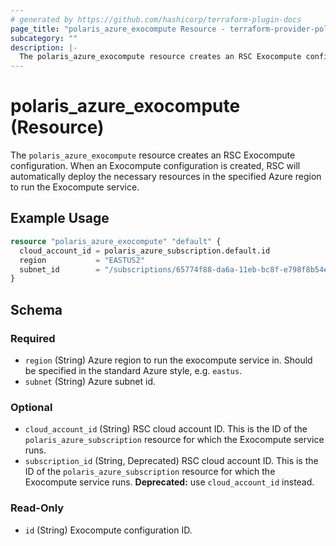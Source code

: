 ```yaml
---
# generated by https://github.com/hashicorp/terraform-plugin-docs
page_title: "polaris_azure_exocompute Resource - terraform-provider-polaris"
subcategory: ""
description: |-
  The polaris_azure_exocompute resource creates an RSC Exocompute configuration. When an Exocompute configuration is created, RSC will automatically deploy the necessary resources in the specified Azure region to run the Exocompute service.
---
```


# polaris_azure_exocompute (Resource)

The `polaris_azure_exocompute` resource creates an RSC Exocompute configuration. When an Exocompute configuration is created, RSC will automatically deploy the necessary resources in the specified Azure region to run the Exocompute service.

## Example Usage

```terraform
resource "polaris_azure_exocompute" "default" {
  cloud_account_id = polaris_azure_subscription.default.id
  region           = "EASTUS2"
  subnet_id        = "/subscriptions/65774f88-da6a-11eb-bc8f-e798f8b54eba/resourceGroups/test/providers/Microsoft.Network/virtualNetworks/test/subnets/default"
}
```

<!-- schema generated by tfplugindocs -->
## Schema

### Required

- `region` (String) Azure region to run the exocompute service in. Should be specified in the standard Azure style, e.g. `eastus`.
- `subnet` (String) Azure subnet id.

### Optional

- `cloud_account_id` (String) RSC cloud account ID. This is the ID of the `polaris_azure_subscription` resource for which the Exocompute service runs.
- `subscription_id` (String, Deprecated) RSC cloud account ID. This is the ID of the `polaris_azure_subscription` resource for which the Exocompute service runs. **Deprecated:** use `cloud_account_id` instead.

### Read-Only

- `id` (String) Exocompute configuration ID.
